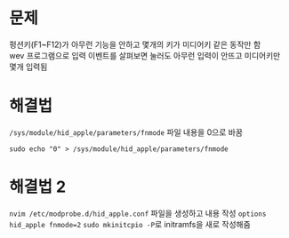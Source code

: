 # 문제
펑션키(F1~F12)가 아무런 기능을 안하고 몇개의 키가 미디어키 같은 동작만 함\
wev 프로그램으로 입력 이벤트를 살펴보면 눌러도 아무런 입력이 안뜨고 미디어키만 몇개 입력됨

# 해결법
```/sys/module/hid_apple/parameters/fnmode``` 파일 내용을 0으로 바꿈
```
sudo echo "0" > /sys/module/hid_apple/parameters/fnmode
```


# 해결법 2
```nvim /etc/modprobe.d/hid_apple.conf``` 파일을 생성하고 내용 작성
```options hid_apple fnmode=2```
```sudo mkinitcpio -P```로 initramfs을 새로 작성해줌